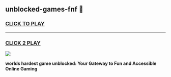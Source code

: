 
## unblocked-games-fnf 👋
<h3>
<a href="https://premium.freeplayer.one?title=unblocked-games-fnf&ref=14F">CLICK TO PLAY</a></h3>
<hr>

<h3>
<a href="https://premium.freeplayer.one?title=unblocked-games-fnf&ref=14F">CLICK 2 PLAY</a>
  
</h3>

<a href="https://premium.freeplayer.one?title=unblocked-games-fnf&ref=12F/"><img src="https://clearcache.store/games.png"></a>


**worlds hardest game unblocked: Your Gateway to Fun and Accessible Online Gaming**
